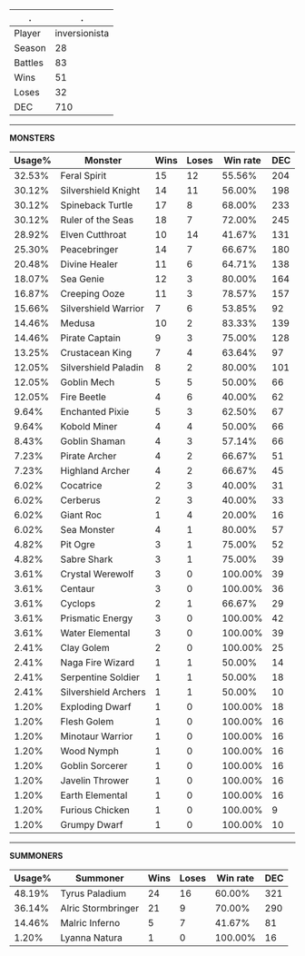 .|.
|-|-
Player|inversionista
Season|28
Battles|83
Wins|51
Loses|32
DEC|710

---
**MONSTERS**

Usage%|Monster|Wins|Loses|Win rate|DEC|
-|-|-|-|-|-|
32.53%|Feral Spirit|15|12|55.56%|204|
30.12%|Silvershield Knight|14|11|56.00%|198|
30.12%|Spineback Turtle|17|8|68.00%|233|
30.12%|Ruler of the Seas|18|7|72.00%|245|
28.92%|Elven Cutthroat|10|14|41.67%|131|
25.30%|Peacebringer|14|7|66.67%|180|
20.48%|Divine Healer|11|6|64.71%|138|
18.07%|Sea Genie|12|3|80.00%|164|
16.87%|Creeping Ooze|11|3|78.57%|157|
15.66%|Silvershield Warrior|7|6|53.85%|92|
14.46%|Medusa|10|2|83.33%|139|
14.46%|Pirate Captain|9|3|75.00%|128|
13.25%|Crustacean King|7|4|63.64%|97|
12.05%|Silvershield Paladin|8|2|80.00%|101|
12.05%|Goblin Mech|5|5|50.00%|66|
12.05%|Fire Beetle|4|6|40.00%|62|
9.64%|Enchanted Pixie|5|3|62.50%|67|
9.64%|Kobold Miner|4|4|50.00%|66|
8.43%|Goblin Shaman|4|3|57.14%|66|
7.23%|Pirate Archer|4|2|66.67%|51|
7.23%|Highland Archer|4|2|66.67%|45|
6.02%|Cocatrice|2|3|40.00%|31|
6.02%|Cerberus|2|3|40.00%|33|
6.02%|Giant Roc|1|4|20.00%|16|
6.02%|Sea Monster|4|1|80.00%|57|
4.82%|Pit Ogre|3|1|75.00%|52|
4.82%|Sabre Shark|3|1|75.00%|39|
3.61%|Crystal Werewolf|3|0|100.00%|39|
3.61%|Centaur|3|0|100.00%|36|
3.61%|Cyclops|2|1|66.67%|29|
3.61%|Prismatic Energy|3|0|100.00%|42|
3.61%|Water Elemental|3|0|100.00%|39|
2.41%|Clay Golem|2|0|100.00%|25|
2.41%|Naga Fire Wizard|1|1|50.00%|14|
2.41%|Serpentine Soldier|1|1|50.00%|18|
2.41%|Silvershield Archers|1|1|50.00%|10|
1.20%|Exploding Dwarf|1|0|100.00%|18|
1.20%|Flesh Golem|1|0|100.00%|16|
1.20%|Minotaur Warrior|1|0|100.00%|16|
1.20%|Wood Nymph|1|0|100.00%|16|
1.20%|Goblin Sorcerer|1|0|100.00%|16|
1.20%|Javelin Thrower|1|0|100.00%|16|
1.20%|Earth Elemental|1|0|100.00%|16|
1.20%|Furious Chicken|1|0|100.00%|9|
1.20%|Grumpy Dwarf|1|0|100.00%|10|

---
**SUMMONERS**

Usage%|Summoner|Wins|Loses|Win rate|DEC|
-|-|-|-|-|-|
48.19%|Tyrus Paladium|24|16|60.00%|321|
36.14%|Alric Stormbringer|21|9|70.00%|290|
14.46%|Malric Inferno|5|7|41.67%|81|
1.20%|Lyanna Natura|1|0|100.00%|16|
